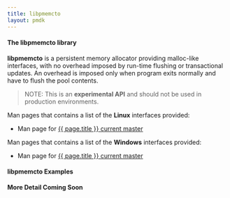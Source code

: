 ```yaml
---
title: libpmemcto
layout: pmdk
---
```


#### The libpmemcto library

**libpmemcto** is a persistent memory allocator providing malloc-like
interfaces, with no overhead imposed by run-time flushing or transactional
updates.  An overhead is imposed only when program exits normally and have
to flush the pool contents.

>NOTE:
This is an **experimental API** and should not be used in production
environments.


Man pages that contains a list of the **Linux** interfaces provided:

* Man page for <a href="../manpages/linux/master/libpmemcto/{{ page.title }}.7.html">{{ page.title }} current master</a>


Man pages that contains a list of the **Windows** interfaces provided:

* Man page for <a href="../manpages/windows/master/libpmemcto/{{ page.title }}.7.html">{{ page.title }} current master</a>

#### libpmemcto Examples

**More Detail Coming Soon**

<code data-gist-id='krzycz/f2f3b95eb5f84d6a77513aef9c3e9b70' data-gist-file='manpage.c' data-gist-line='37-97' data-gist-highlight-line='45' data-gist-hide-footer='true'></code>
